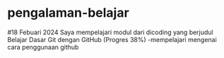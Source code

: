 # pengalaman-belajar

#18 Febuari 2024
Saya mempelajari modul dari dicoding yang berjudul Belajar Dasar Git dengan GitHub (Progres 38%)
-mempelajari mengenai cara penggunaan github
